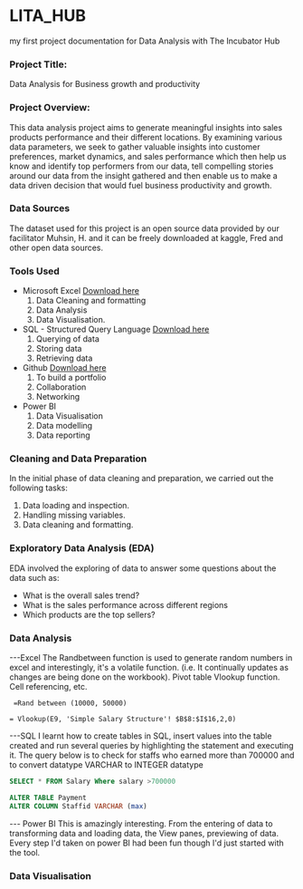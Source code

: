 # LITA_HUB
my first project documentation for Data Analysis with The Incubator Hub 

### Project Title:
Data Analysis for Business growth and productivity 

### Project Overview:
This data analysis project aims to generate meaningful insights into sales products performance and their different locations. By examining various data parameters, we seek to gather valuable insights into customer preferences, market dynamics, and sales performance  which then help us know  and identify top performers from our data, tell compelling stories around our data from the insight gathered and then enable us to make a data driven decision that would fuel business productivity and growth. 


### Data Sources
The dataset used for this project is an open source data provided by our facilitator Muhsin, H. and it can be freely downloaded at kaggle, Fred and other open data sources. 


 ### Tools Used
- Microsoft Excel [Download here](https://www.microsoft.com)
  1. Data Cleaning and formatting
  2. Data Analysis
  3. Data Visualisation. 
- SQL - Structured Query Language [Download here](https://www.microsoft.com/en-us/sql-server/SQL-server-downloads)
  1. Querying of data
  2. Storing data
  3. Retrieving data
- Github [Download here](https://Docs.github.com)
  1. To build a portfolio
  2. Collaboration
  3. Networking
 - Power BI
   1. Data Visualisation
   2. Data modelling
   3. Data reporting 


### Cleaning and Data Preparation
In the initial phase of data cleaning and preparation, we carried out the following tasks:
 1. Data loading and inspection.
 2. Handling missing variables.
 3. Data cleaning and formatting. 


### Exploratory Data Analysis (EDA)
EDA involved the exploring of data to answer some questions about the data such as: 
- What is the overall sales trend? 
- What is the sales performance across different regions
- Which products are the top sellers? 


### Data Analysis 
---Excel
The Randbetween function is used to generate random numbers in excel and interestingly, it's a volatile function. (i.e. It continually updates as changes are being done on the workbook). 
Pivot table
Vlookup function. Cell referencing, etc. 

```Excel
 =Rand between (10000, 50000)
```

```Excel
= Vlookup(E9, 'Simple Salary Structure'! $B$8:$I$16,2,0)
  ```

---SQL 
I learnt how to create tables in SQL, insert values into the table created and run several queries by highlighting the statement and executing it. The query below is to check for staffs who earned more than 700000 and to convert datatype VARCHAR to INTEGER datatype


```SQL
SELECT * FROM Salary Where salary >700000
```

``` SQL 
ALTER TABLE Payment
ALTER COLUMN Staffid VARCHAR (max) 
```

--- Power BI 
This is amazingly interesting. From the entering of data to transforming data and loading data, the View panes, previewing of data. Every step I'd taken on power BI had been fun though I'd just started with the tool. 


### Data Visualisation 


